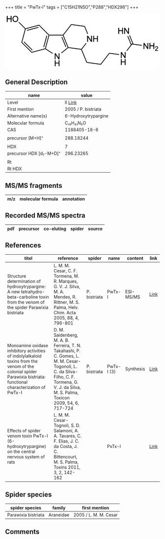 +++
title = "PwTx-I"
tags = ["C15H21N5O","P288","HDX296"]
+++

![](/img/PwTx-I.png)

## General Description

| name                    | value               |
|-------------------------|---------------------|
| Level                   | II [Link](https://doi.org/10.1002/hlca.200590056)                 |
| First mention           | 2005 / P. bistriata |
| Alternative name(s)     | 6-Hydroxytrypargine |
| Molecular formula       | C₁₅H₂₁N₅O           |
| CAS                     | 1188405-18-6        |
|                         |                     |
| precursor [M+H]⁺        | 288.18244           |
|                         |                     |
| HDX                     | 7                   |
| precursor HDX [d₇-M+D]⁺ | 296.23265           |
|                         |                     |
| Rt                      |                     |
| Rt HDX                  |                     |

## MS/MS fragments

| m/z       | molecular formula | annotation        |
|-----------|-------------------|-------------------|

## Recorded MS/MS spectra

| pdf | precursor | co-eluting | spider    | source                       |
|-----|-----------|------------|-----------|------------------------------|

## References

| titel                                                                                                                                                              | reference                                                                                                                                                                                     | spider       | name       | content   | link                                                                 |
|--------------------------------------------------------------------------------------------------------------------------------------------------------------------|-----------------------------------------------------------------------------------------------------------------------------------------------------------------------------------------------|--------------|------------|-----------|----------------------------------------------------------------------|
| Structure determination of hydroxytrypargine: A new tetrahydro-beta-carboline toxin from the venom of the spider Parawixia bistriata                               | L. M. M. Cesar, C. F. Tormena, M. R. Marques, G. V. J. Silva, M. A. Mendes, R. Rittner, M. S. Palma, Helv. Chim. Acta 2005, 88, 4, 796-801                                                    | P. bistriata | PwTx-I     | ESI-MS/MS | [Link](https://doi.org/10.1002/hlca.200590056)                               |
| Monoamine oxidase inhibitory activities of indolylalkaloid toxins from the venom of the colonial spider Parawixia bistriata: functional characterization of PwTx-I | D. M. Saidenberg, M. A. B. Ferreira, T. N. Takahashi, P. C. Gomes, L. M. M. Cesar-Togonoli, L. C. da Silva-Filho, C. F. Tormena, G. V. J. da Silva, M. S. Palma, Toxicon 2009, 54, 6, 717-724 | P. bistriata | PwTx-I (3) | Synthesis | [Link](https://doi.org/10.1016/j.toxicon.2009.05.027)                        |
| Effects of spider venom toxin PwTx-I (6-hydroxytrypargine) on the central nervous system of rats                                                                   | L. M. M. Cesar-Tognoli, S. D. Salamoni, A. A. Tavares, C. F. Elias, J. C. da Costa, J. C. Bittencourt, M. S. Palma, Toxins 2011, 3, 2, 142-162                                                |              | PxTx-I     |           | [Link](https://www.ncbi.nlm.nih.gov/pmc/articles/PMC3202814/?report=classic) |

## Spider species

| spider species      | family    | first mention         |
|---------------------|-----------|-----------------------|
| Parawixia bistriata | Araneidae | 2005 / L. M. M. Cesar |

## Comments
